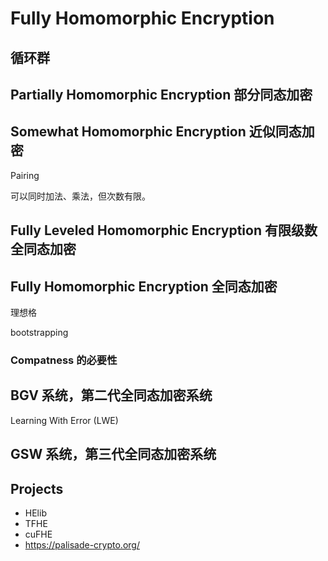 # Fully Homomorphic Encryption

## 循环群

## Partially Homomorphic Encryption 部分同态加密

## Somewhat Homomorphic Encryption 近似同态加密

Pairing

可以同时加法、乘法，但次数有限。

## Fully Leveled Homomorphic Encryption 有限级数全同态加密

## Fully Homomorphic Encryption 全同态加密

理想格

bootstrapping

### Compatness 的必要性

## BGV 系统，第二代全同态加密系统

Learning With Error (LWE)

## GSW 系统，第三代全同态加密系统

## Projects
+ HElib
+ TFHE
+ cuFHE
+ https://palisade-crypto.org/